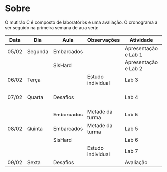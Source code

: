 # Sobre

O mutirão C é composto de laboratórios e uma avaliação. O cronograma a ser seguido na primeira semana de aula será:

| Data  | Dia     | Aula       | Observações       | Atividade            | Conteúdo                   |
|-------|---------|------------|-------------------|----------------------|----------------------------|
| 05/02 | Segunda | Embarcados |                   | Apresentação e Lab 1 | Conceitos básicos          |
|       |         | SisHard    |                   | Apresentação e Lab 2 | Lógica de programação      |
| 06/02 | Terça   |            | Estudo individual | Lab 3                | Compilação com GCC         |
| 07/02 | Quarta  | Desafios   |                   | Lab 4                | Arrays, strings e matrizes |
|       |         | Embarcados | Metade da turma   | Lab 5                | Ponteiros e structs        |
| 08/02 | Quinta  | Embarcados | Metade da turma   | Lab 5                | Ponteiros e structs        |
|       |         | SisHard    |                   | Lab 6                | Prática                    |
|       |         |            | Estudo individual | Lab 7                | Escopo de variáveis        |
| 09/02 | Sexta   | Desafios   |                   | Avaliação            | Prova                      |
